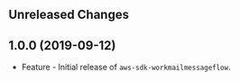 Unreleased Changes
------------------

1.0.0 (2019-09-12)
------------------

* Feature - Initial release of `aws-sdk-workmailmessageflow`.

